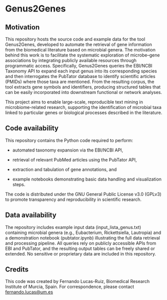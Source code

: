 # Genus2Genes

## Motivation

This repository hosts the source code and example data for the tool Genus2Genes, developed to automate the retrieval of gene information from the biomedical literature based on microbial genera.
The motivation behind this work is to facilitate the systematic exploration of microbe–gene associations by integrating publicly available resources through programmatic access. Specifically, Genus2Genes queries the EBI/NCBI Taxonomy API to expand each input genus into its corresponding species and then interrogates the PubTator database to identify scientific articles (PMIDs) where those taxa are mentioned. From the resulting corpus, the tool extracts gene symbols and identifiers, producing structured tables that can be easily incorporated into downstream functional or network analyses.

This project aims to enable large-scale, reproducible text mining in microbiome-related research, supporting the identification of microbial taxa linked to particular genes or biological processes described in the literature.

## Code availability

This repository contains the Python code required to perform:

- automated taxonomy expansion via the EBI/NCBI API,

- retrieval of relevant PubMed articles using the PubTator API,

- extraction and tabulation of gene annotations, and

- example notebooks demonstrating basic data handling and visualization steps.

The code is distributed under the GNU General Public License v3.0 (GPLv3) to promote transparency and reproducibility in scientific research.

## Data availability

The repository includes example input data (input_lista_genus.txt) containing microbial genera (e.g., Eubacterium, Rickettsiella, Lautropia) and a demonstration notebook (pubtator.ipynb) illustrating the full data retrieval and processing pipeline.
All queries rely on publicly accessible APIs from EBI and PubTator, and the resulting output tables can be freely shared or extended. No sensitive or proprietary data are included in this repository.

## Credits

This code was created by Fernando Lucas-Ruiz, Biomedical Research Institute of Murcia, Spain.
For correspondence, please contact fernando.lucas@um.es
